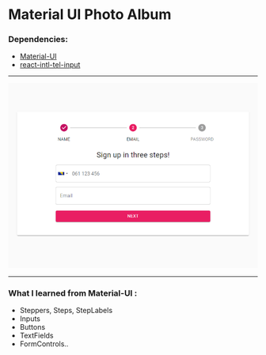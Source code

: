 #  Material UI Photo Album

### Dependencies:
- [Material-UI](https://material-ui.com/)
- [react-intl-tel-input](https://www.npmjs.com/package/react-intl-tel-input)
___
![Material UI Photo Album](https://raw.githubusercontent.com/SeadSabanovic/Multistep-Form/main/Form.png)
___

### What I learned from Material-UI :

- Steppers, Steps, StepLabels
- Inputs
- Buttons
- TextFields
- FormControls..
